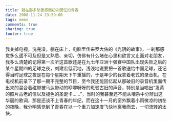 ```yaml
---
title: 就在那多愁善感而初次回忆的青春
date: 2008-11-24 23:59:00
tags: memo
comments: true
sharing: true
footer: true
---
```

我关掉电视，洗完澡，躺在床上，电脑里传来罗大佑的《光阴的故事》，一刹那感觉多么遥不可及但是又熟悉、亲切，仿佛有什么堵在心里和欲言又止面对老朋友，我多么清楚的记得第一次听这首歌还是在九七年亚洲十强赛中国队出现失败之后的某个星期四的足球之夜，刘建宏低沉地，浅浅地说要把一首歌送给中国足球，还记得当时足球之夜是在每个星期天下午重播的，于是年少的我拿着老式的录音机，在电视机前录下了那一期不完整的节目，至今我还能回忆起从那破旧的录音机里面传出来的混合着磁带被马达带动的咿咿呀呀的斑驳古旧的声音，特别是当唱出“发黄的照片古老的信以及褪色的圣诞卡……”，当时的我甚至还不能从嘈杂中分辨出这华丽的歌词，那是还谈不上青春的年纪，而在这十一月的窗外飘着小雨微凉的初冬的夜晚，我分明感觉到了青春在以一个重力加速度飞快地离我而去，一切流转的太快。